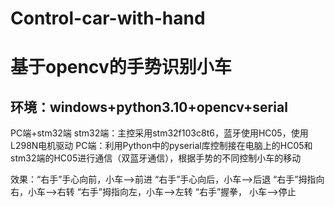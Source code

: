 # Control-car-with-hand
# 基于opencv的手势识别小车

## 环境：windows+python3.10+opencv+serial
PC端+stm32端
stm32端：主控采用stm32f103c8t6，蓝牙使用HC05，使用L298N电机驱动
PC端：利用Python中的pyserial库控制接在电脑上的HC05和stm32端的HC05进行通信（双蓝牙通信），根据手势的不同控制小车的移动

效果：“右手”手心向前，小车-->前进
      “右手”手心向后，小车-->后退
      “右手”拇指向右，小车-->右转
      “右手”拇指向左，小车-->左转
      “右手”握拳，    小车-->停止
